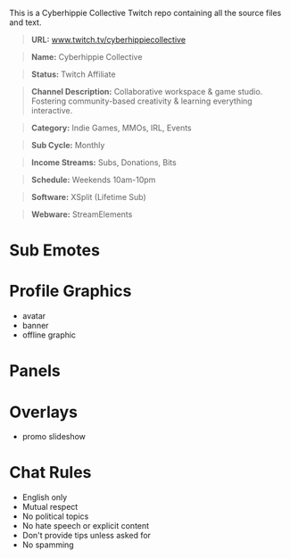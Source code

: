 This is a Cyberhippie Collective Twitch repo containing all the source files and text.

> **URL:** www.twitch.tv/cyberhippiecollective

> **Name:** Cyberhippie Collective

> **Status:** Twitch Affiliate

> **Channel Description:** Collaborative workspace & game studio. Fostering community-based creativity & learning everything interactive.

> **Category:** Indie Games, MMOs, IRL, Events

> **Sub Cycle:** Monthly

> **Income Streams:** Subs, Donations, Bits

> **Schedule:** Weekends 10am-10pm

> **Software:** XSplit (Lifetime Sub)

> **Webware:** StreamElements

# Sub Emotes

# Profile Graphics
- avatar
- banner
- offline graphic

# Panels

# Overlays
- promo slideshow

# Chat Rules
- English only
- Mutual respect
- No political topics
- No hate speech or explicit content
- Don't provide tips unless asked for
- No spamming
